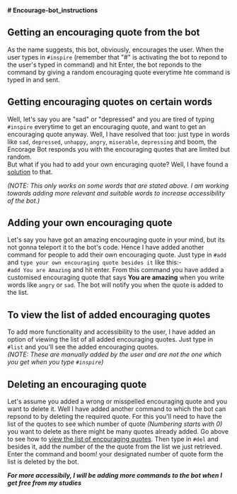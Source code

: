 **# Encourage-bot_instructions**

## Getting an encouraging quote from the bot

As the name suggests, this bot, obviously, encourages the user. When the user types in `#inspire` (remember that "#" is activating the bot to repond to the user's typed in command) and hit Enter, the bot reponds to the command by giving a random encouraging quote everytime hte command is typed in and sent.


## Getting encouraging quotes on certain words

Well, let's say you are "sad" or "depressed" and you are tired of typing `#inspire` everytime to get an encouraging quote, and want to get an encouraging quote anyway. Well, I have resolved that too: just type in words like `sad`, `depressed`, `unhappy`, `angry`, `miserable`, `depressing` and boom, the Encorage Bot responds you with the encouraging quotes that are limited but random. <br/>
But what if you had to add your own encuraging quote? Well, I have found a [solution](https://github.com/kb0207/Encourage-bot_instructions/blob/main/README.md#-adding-your-own-encouraging-quote) to that. <br/>

_(NOTE: This only works on some words that are stated above. I am working towards adding more relevant and suitable words to increase accessibility of the bot.)_

## Adding your own encouraging quote

Let's say you have got an amazing encouraging quote in your mind, but its not gonna teleport it to the bot's code. Hence I have added another command for people to add their own encouraging quote. Just type in `#add` and `type your own encouraging quote besides it` like this:- <br/>
`#add You are Amazing`
and hit enter. From this command you have added a customised encouraging quote that says **You are amazing** when you write words like `angry` or `sad`. The bot will notify you when the quote is added to the list. 

## To view the list of added encouraging quotes 

To add more functionality and accessibility to the user, I have added an option of viewing the list of all added encouraging quotes. Just type in `#list` and you'll see the added encouraging quotes. <br/>
_(NOTE: These are manually added by the user and are not the one which you get when you type `#inspire`)_

## Deleting an encouraging quote

Let's assume you added a wrong or misspelled encouraging quote and you want to delete it. Well I have added another command to which the bot can repsond to by deleting the required quote. For this you'll need to have the list of the quotes to see which number of quote _(Numbering starts with 0)_ you want to delete as there might be many quotes already added. Go above to see how to [view the list of encouraging quotes](). Then type in `#del` and besides it, add the number of the the quote from the list we just retrieved. Enter the command and boom! your designated number of quote form the list is deleted by the bot. 

***For more accessibily, I will be adding more commands to the bot when I get free from my studies***
